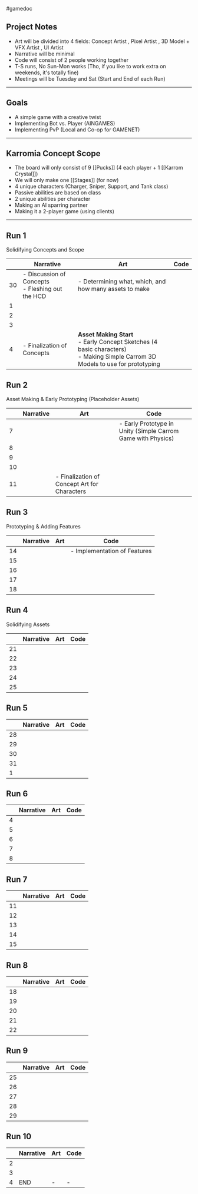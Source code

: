 #gamedoc
## Project Notes
* Art will be divided into 4 fields: Concept Artist , Pixel Artist , 3D Model + VFX Artist , UI Artist
* Narrative will be minimal
* Code will consist of 2 people working together
* T-S runs, No Sun-Mon works (Tho, if you like to work extra on weekends, it's totally fine)
* Meetings will be Tuesday and Sat (Start and End of each Run)
---
## Goals
- A simple game with a creative twist
- Implementing Bot vs. Player (AINGAMES)
- Implementing PvP (Local and Co-op for GAMENET)
---
## Karromia Concept Scope
* The board will only consist of 9 [[Pucks]] (4 each player + 1 [[Karrom Crystal]])
* We will only make one [[Stages]] (for now)
* 4 unique characters (Charger, Sniper, Support, and Tank class)
* Passive abilities are based on class
* 2 unique abilities per character
* Making an AI sparring partner
* Making it a 2-player game (using clients)
---
## Run 1
Solidifying Concepts and Scope

|     | Narrative                                              | Art                                                                                                                                | Code |
| --- | ------------------------------------------------------ | ---------------------------------------------------------------------------------------------------------------------------------- | ---- |
| 30  | - Discussion of Concepts<br>- Fleshing out the HCD<br> | - Determining what, which, and how many assets to make                                                                             |      |
| 1   |                                                        |                                                                                                                                    |      |
| 2   |                                                        |                                                                                                                                    |      |
| 3   |                                                        |                                                                                                                                    |      |
| 4   | - Finalization of Concepts                             | **Asset Making Start**<br>- Early Concept Sketches (4 basic characters)<br>- Making Simple Carrom 3D Models to use for prototyping |      |

## Run 2
Asset Making & Early Prototyping (Placeholder Assets)

|     | Narrative | Art                                          | Code                                                         |
| --- | --------- | -------------------------------------------- | ------------------------------------------------------------ |
| 7   |           |                                              | - Early Prototype in Unity (Simple Carrom Game with Physics) |
| 8   |           |                                              |                                                              |
| 9   |           |                                              |                                                              |
| 10  |           |                                              |                                                              |
| 11  |           | - Finalization of Concept Art for Characters |                                                              |

## Run 3
Prototyping & Adding Features

|     | Narrative | Art | Code                         |
| --- | --------- | --- | ---------------------------- |
| 14  |           |     | - Implementation of Features |
| 15  |           |     |                              |
| 16  |           |     |                              |
| 17  |           |     |                              |
| 18  |           |     |                              |

## Run 4
Solidifying Assets

|     | Narrative | Art | Code |
| --- | --------- | --- | ---- |
| 21  |           |     |      |
| 22  |           |     |      |
| 23  |           |     |      |
| 24  |           |     |      |
| 25  |           |     |      |

## Run 5

|     | Narrative | Art | Code |
| --- | --------- | --- | ---- |
| 28  |           |     |      |
| 29  |           |     |      |
| 30  |           |     |      |
| 31  |           |     |      |
| 1   |           |     |      |

## Run 6

|     | Narrative | Art | Code |
| --- | --------- | --- | ---- |
| 4   |           |     |      |
| 5   |           |     |      |
| 6   |           |     |      |
| 7   |           |     |      |
| 8   |           |     |      |

## Run 7

|     | Narrative | Art | Code |
| --- | --------- | --- | ---- |
| 11  |           |     |      |
| 12  |           |     |      |
| 13  |           |     |      |
| 14  |           |     |      |
| 15  |           |     |      |

## Run 8

|     | Narrative | Art | Code |
| --- | --------- | --- | ---- |
| 18  |           |     |      |
| 19  |           |     |      |
| 20  |           |     |      |
| 21  |           |     |      |
| 22  |           |     |      |

## Run 9
|     | Narrative | Art | Code |
| --- | --------- | --- | ---- |
| 25  |           |     |      |
| 26  |           |     |      |
| 27  |           |     |      |
| 28  |           |     |      |
| 29  |           |     |      |
## Run 10

|     | Narrative | Art | Code |
| --- | --------- | --- | ---- |
| 2   |           |     |      |
| 3   |           |     |      |
| 4   | END       | -   | -    |


